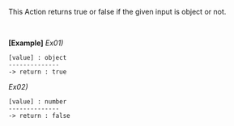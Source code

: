 This Action returns true or false if the given input is object or not.

<br/>

**[Example]**
*Ex01)*
```
[value] : object
--------------
-> return : true
```
*Ex02)*
```
[value] : number
--------------
-> return : false
```

